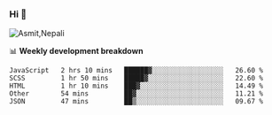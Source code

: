 ### Hi 👋

![Asmit,Nepali](https://media.giphy.com/media/L8K62iTDkzGX6/giphy.gif)
<!--
**asmit99nepali/asmit99nepali** is a ✨ _special_ ✨ repository because its `README.md` (this file) appears on your GitHub profile.

Here are some ideas to get you started:

- 🔭 I’m currently working on ...
- 🌱 I’m currently learning ...
- 👯 I’m looking to collaborate on ...
- 🤔 I’m looking for help with ...
- 💬 Ask me about ...
- 📫 How to reach me: ...
- 😄 Pronouns: ...
- ⚡ Fun fact: ...
-->


📊 **Weekly development breakdown**
<!--START_SECTION:waka-->
```text
JavaScript   2 hrs 10 mins   ██████▓░░░░░░░░░░░░░░░░░░   26.60 % 
SCSS         1 hr 50 mins    █████▓░░░░░░░░░░░░░░░░░░░   22.60 % 
HTML         1 hr 10 mins    ███▓░░░░░░░░░░░░░░░░░░░░░   14.49 % 
Other        54 mins         ██▓░░░░░░░░░░░░░░░░░░░░░░   11.21 % 
JSON         47 mins         ██▒░░░░░░░░░░░░░░░░░░░░░░   09.67 % 
```
<!--END_SECTION:waka-->

